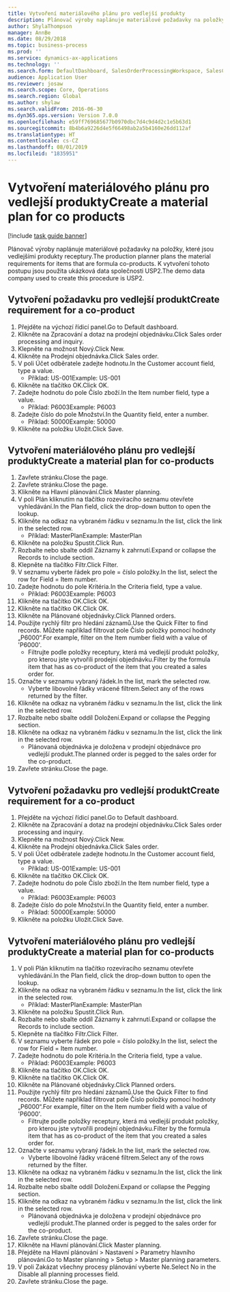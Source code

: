 ```yaml
---
title: Vytvoření materiálového plánu pro vedlejší produkty
description: Plánovač výroby naplánuje materiálové požadavky na položky, které jsou vedlejšími produkty receptury.
author: ShylaThompson
manager: AnnBe
ms.date: 08/29/2018
ms.topic: business-process
ms.prod: ''
ms.service: dynamics-ax-applications
ms.technology: ''
ms.search.form: DefaultDashboard, SalesOrderProcessingWorkspace, SalesCreateOrder, SalesTable, ReqCreatePlanWorkspace, ReqTransPlanCard, SysQueryForm, ReqTransPo
audience: Application User
ms.reviewer: josaw
ms.search.scope: Core, Operations
ms.search.region: Global
ms.author: shylaw
ms.search.validFrom: 2016-06-30
ms.dyn365.ops.version: Version 7.0.0
ms.openlocfilehash: e59ff769685677b0970dbc7d4c9d4d2c1e5b63d1
ms.sourcegitcommit: 8b4b6a9226d4e5f66498ab2a5b4160e26dd112af
ms.translationtype: HT
ms.contentlocale: cs-CZ
ms.lasthandoff: 08/01/2019
ms.locfileid: "1835951"
---
```

# <a name="create-a-material-plan-for-co-products"></a><span data-ttu-id="7159a-103">Vytvoření materiálového plánu pro vedlejší produkty</span><span class="sxs-lookup"><span data-stu-id="7159a-103">Create a material plan for co products</span></span>

[!include [task guide banner](../../includes/task-guide-banner.md)]

<span data-ttu-id="7159a-104">Plánovač výroby naplánuje materiálové požadavky na položky, které jsou vedlejšími produkty receptury.</span><span class="sxs-lookup"><span data-stu-id="7159a-104">The production planner plans the material requirements for items that are formula co-products.</span></span> <span data-ttu-id="7159a-105">K vytvoření tohoto postupu jsou použita ukázková data společnosti USP2.</span><span class="sxs-lookup"><span data-stu-id="7159a-105">The demo data company used to create this procedure is USP2.</span></span>


## <a name="create-requirement-for-a-co-product"></a><span data-ttu-id="7159a-106">Vytvoření požadavku pro vedlejší produkt</span><span class="sxs-lookup"><span data-stu-id="7159a-106">Create requirement for a co-product</span></span>
1. <span data-ttu-id="7159a-107">Přejděte na výchozí řídicí panel.</span><span class="sxs-lookup"><span data-stu-id="7159a-107">Go to Default dashboard.</span></span>
2. <span data-ttu-id="7159a-108">Klikněte na Zpracování a dotaz na prodejní objednávku.</span><span class="sxs-lookup"><span data-stu-id="7159a-108">Click Sales order processing and inquiry.</span></span>
3. <span data-ttu-id="7159a-109">Klepněte na možnost Nový.</span><span class="sxs-lookup"><span data-stu-id="7159a-109">Click New.</span></span>
4. <span data-ttu-id="7159a-110">Klikněte na Prodejní objednávka.</span><span class="sxs-lookup"><span data-stu-id="7159a-110">Click Sales order.</span></span>
5. <span data-ttu-id="7159a-111">V poli Účet odběratele zadejte hodnotu.</span><span class="sxs-lookup"><span data-stu-id="7159a-111">In the Customer account field, type a value.</span></span>
    * <span data-ttu-id="7159a-112">Příklad: US-001</span><span class="sxs-lookup"><span data-stu-id="7159a-112">Example: US-001</span></span>  
6. <span data-ttu-id="7159a-113">Klikněte na tlačítko OK.</span><span class="sxs-lookup"><span data-stu-id="7159a-113">Click OK.</span></span>
7. <span data-ttu-id="7159a-114">Zadejte hodnotu do pole Číslo zboží.</span><span class="sxs-lookup"><span data-stu-id="7159a-114">In the Item number field, type a value.</span></span>
    * <span data-ttu-id="7159a-115">Příklad: P6003</span><span class="sxs-lookup"><span data-stu-id="7159a-115">Example: P6003</span></span>  
8. <span data-ttu-id="7159a-116">Zadejte číslo do pole Množství.</span><span class="sxs-lookup"><span data-stu-id="7159a-116">In the Quantity field, enter a number.</span></span>
    * <span data-ttu-id="7159a-117">Příklad: 50000</span><span class="sxs-lookup"><span data-stu-id="7159a-117">Example: 50000</span></span>  
9. <span data-ttu-id="7159a-118">Klikněte na položku Uložit.</span><span class="sxs-lookup"><span data-stu-id="7159a-118">Click Save.</span></span>

## <a name="create-a-material-plan-for-co-products"></a><span data-ttu-id="7159a-119">Vytvoření materiálového plánu pro vedlejší produkty</span><span class="sxs-lookup"><span data-stu-id="7159a-119">Create a material plan for co-products</span></span>
1. <span data-ttu-id="7159a-120">Zavřete stránku.</span><span class="sxs-lookup"><span data-stu-id="7159a-120">Close the page.</span></span>
2. <span data-ttu-id="7159a-121">Zavřete stránku.</span><span class="sxs-lookup"><span data-stu-id="7159a-121">Close the page.</span></span>
3. <span data-ttu-id="7159a-122">Klikněte na Hlavní plánování.</span><span class="sxs-lookup"><span data-stu-id="7159a-122">Click Master planning.</span></span>
4. <span data-ttu-id="7159a-123">V poli Plán kliknutím na tlačítko rozevíracího seznamu otevřete vyhledávání.</span><span class="sxs-lookup"><span data-stu-id="7159a-123">In the Plan field, click the drop-down button to open the lookup.</span></span>
5. <span data-ttu-id="7159a-124">Klikněte na odkaz na vybraném řádku v seznamu.</span><span class="sxs-lookup"><span data-stu-id="7159a-124">In the list, click the link in the selected row.</span></span>
    * <span data-ttu-id="7159a-125">Příklad: MasterPlan</span><span class="sxs-lookup"><span data-stu-id="7159a-125">Example: MasterPlan</span></span>  
6. <span data-ttu-id="7159a-126">Klikněte na položku Spustit.</span><span class="sxs-lookup"><span data-stu-id="7159a-126">Click Run.</span></span>
7. <span data-ttu-id="7159a-127">Rozbalte nebo sbalte oddíl Záznamy k zahrnutí.</span><span class="sxs-lookup"><span data-stu-id="7159a-127">Expand or collapse the Records to include section.</span></span>
8. <span data-ttu-id="7159a-128">Klepněte na tlačítko Filtr.</span><span class="sxs-lookup"><span data-stu-id="7159a-128">Click Filter.</span></span>
9. <span data-ttu-id="7159a-129">V seznamu vyberte řádek pro pole = číslo položky.</span><span class="sxs-lookup"><span data-stu-id="7159a-129">In the list, select the row for Field = Item number.</span></span>
10. <span data-ttu-id="7159a-130">Zadejte hodnotu do pole Kritéria.</span><span class="sxs-lookup"><span data-stu-id="7159a-130">In the Criteria field, type a value.</span></span>
    * <span data-ttu-id="7159a-131">Příklad: P6003</span><span class="sxs-lookup"><span data-stu-id="7159a-131">Example: P6003</span></span>  
11. <span data-ttu-id="7159a-132">Klikněte na tlačítko OK.</span><span class="sxs-lookup"><span data-stu-id="7159a-132">Click OK.</span></span>
12. <span data-ttu-id="7159a-133">Klikněte na tlačítko OK.</span><span class="sxs-lookup"><span data-stu-id="7159a-133">Click OK.</span></span>
13. <span data-ttu-id="7159a-134">Klikněte na Plánované objednávky.</span><span class="sxs-lookup"><span data-stu-id="7159a-134">Click Planned orders.</span></span>
14. <span data-ttu-id="7159a-135">Použijte rychlý filtr pro hledání záznamů.</span><span class="sxs-lookup"><span data-stu-id="7159a-135">Use the Quick Filter to find records.</span></span> <span data-ttu-id="7159a-136">Můžete například filtrovat pole Číslo položky pomocí hodnoty „P6000“.</span><span class="sxs-lookup"><span data-stu-id="7159a-136">For example, filter on the Item number field with a value of 'P6000'.</span></span>
    * <span data-ttu-id="7159a-137">Filtrujte podle položky receptury, která má vedlejší produkt položky, pro kterou jste vytvořili prodejní objednávku.</span><span class="sxs-lookup"><span data-stu-id="7159a-137">Filter by the formula item that has as co-product of the item that you created a sales order for.</span></span>  
15. <span data-ttu-id="7159a-138">Označte v seznamu vybraný řádek.</span><span class="sxs-lookup"><span data-stu-id="7159a-138">In the list, mark the selected row.</span></span>
    * <span data-ttu-id="7159a-139">Vyberte libovolné řádky vrácené filtrem.</span><span class="sxs-lookup"><span data-stu-id="7159a-139">Select any of the rows returned by the filter.</span></span>  
16. <span data-ttu-id="7159a-140">Klikněte na odkaz na vybraném řádku v seznamu.</span><span class="sxs-lookup"><span data-stu-id="7159a-140">In the list, click the link in the selected row.</span></span>
17. <span data-ttu-id="7159a-141">Rozbalte nebo sbalte oddíl Doložení.</span><span class="sxs-lookup"><span data-stu-id="7159a-141">Expand or collapse the Pegging section.</span></span>
18. <span data-ttu-id="7159a-142">Klikněte na odkaz na vybraném řádku v seznamu.</span><span class="sxs-lookup"><span data-stu-id="7159a-142">In the list, click the link in the selected row.</span></span>
    * <span data-ttu-id="7159a-143">Plánovaná objednávka je doložena v prodejní objednávce pro vedlejší produkt.</span><span class="sxs-lookup"><span data-stu-id="7159a-143">The planned order is pegged to the sales order for the co-product.</span></span>  
19. <span data-ttu-id="7159a-144">Zavřete stránku.</span><span class="sxs-lookup"><span data-stu-id="7159a-144">Close the page.</span></span>

## <a name="create-requirement-for-a-co-product"></a><span data-ttu-id="7159a-145">Vytvoření požadavku pro vedlejší produkt</span><span class="sxs-lookup"><span data-stu-id="7159a-145">Create requirement for a co-product</span></span>
1. <span data-ttu-id="7159a-146">Přejděte na výchozí řídicí panel.</span><span class="sxs-lookup"><span data-stu-id="7159a-146">Go to Default dashboard.</span></span>
2. <span data-ttu-id="7159a-147">Klikněte na Zpracování a dotaz na prodejní objednávku.</span><span class="sxs-lookup"><span data-stu-id="7159a-147">Click Sales order processing and inquiry.</span></span>
3. <span data-ttu-id="7159a-148">Klepněte na možnost Nový.</span><span class="sxs-lookup"><span data-stu-id="7159a-148">Click New.</span></span>
4. <span data-ttu-id="7159a-149">Klikněte na Prodejní objednávka.</span><span class="sxs-lookup"><span data-stu-id="7159a-149">Click Sales order.</span></span>
5. <span data-ttu-id="7159a-150">V poli Účet odběratele zadejte hodnotu.</span><span class="sxs-lookup"><span data-stu-id="7159a-150">In the Customer account field, type a value.</span></span>
    * <span data-ttu-id="7159a-151">Příklad: US-001</span><span class="sxs-lookup"><span data-stu-id="7159a-151">Example: US-001</span></span>  
6. <span data-ttu-id="7159a-152">Klikněte na tlačítko OK.</span><span class="sxs-lookup"><span data-stu-id="7159a-152">Click OK.</span></span>
7. <span data-ttu-id="7159a-153">Zadejte hodnotu do pole Číslo zboží.</span><span class="sxs-lookup"><span data-stu-id="7159a-153">In the Item number field, type a value.</span></span>
    * <span data-ttu-id="7159a-154">Příklad: P6003</span><span class="sxs-lookup"><span data-stu-id="7159a-154">Example: P6003</span></span>  
8. <span data-ttu-id="7159a-155">Zadejte číslo do pole Množství.</span><span class="sxs-lookup"><span data-stu-id="7159a-155">In the Quantity field, enter a number.</span></span>
    * <span data-ttu-id="7159a-156">Příklad: 50000</span><span class="sxs-lookup"><span data-stu-id="7159a-156">Example: 50000</span></span>  
9. <span data-ttu-id="7159a-157">Klikněte na položku Uložit.</span><span class="sxs-lookup"><span data-stu-id="7159a-157">Click Save.</span></span>

## <a name="create-a-material-plan-for-co-products"></a><span data-ttu-id="7159a-158">Vytvoření materiálového plánu pro vedlejší produkty</span><span class="sxs-lookup"><span data-stu-id="7159a-158">Create a material plan for co-products</span></span>
1. <span data-ttu-id="7159a-159">V poli Plán kliknutím na tlačítko rozevíracího seznamu otevřete vyhledávání.</span><span class="sxs-lookup"><span data-stu-id="7159a-159">In the Plan field, click the drop-down button to open the lookup.</span></span>
2. <span data-ttu-id="7159a-160">Klikněte na odkaz na vybraném řádku v seznamu.</span><span class="sxs-lookup"><span data-stu-id="7159a-160">In the list, click the link in the selected row.</span></span>
    * <span data-ttu-id="7159a-161">Příklad: MasterPlan</span><span class="sxs-lookup"><span data-stu-id="7159a-161">Example: MasterPlan</span></span>  
3. <span data-ttu-id="7159a-162">Klikněte na položku Spustit.</span><span class="sxs-lookup"><span data-stu-id="7159a-162">Click Run.</span></span>
4. <span data-ttu-id="7159a-163">Rozbalte nebo sbalte oddíl Záznamy k zahrnutí.</span><span class="sxs-lookup"><span data-stu-id="7159a-163">Expand or collapse the Records to include section.</span></span>
5. <span data-ttu-id="7159a-164">Klepněte na tlačítko Filtr.</span><span class="sxs-lookup"><span data-stu-id="7159a-164">Click Filter.</span></span>
6. <span data-ttu-id="7159a-165">V seznamu vyberte řádek pro pole = číslo položky.</span><span class="sxs-lookup"><span data-stu-id="7159a-165">In the list, select the row for Field = Item number.</span></span>
7. <span data-ttu-id="7159a-166">Zadejte hodnotu do pole Kritéria.</span><span class="sxs-lookup"><span data-stu-id="7159a-166">In the Criteria field, type a value.</span></span>
    * <span data-ttu-id="7159a-167">Příklad: P6003</span><span class="sxs-lookup"><span data-stu-id="7159a-167">Example: P6003</span></span>  
8. <span data-ttu-id="7159a-168">Klikněte na tlačítko OK.</span><span class="sxs-lookup"><span data-stu-id="7159a-168">Click OK.</span></span>
9. <span data-ttu-id="7159a-169">Klikněte na tlačítko OK.</span><span class="sxs-lookup"><span data-stu-id="7159a-169">Click OK.</span></span>
10. <span data-ttu-id="7159a-170">Klikněte na Plánované objednávky.</span><span class="sxs-lookup"><span data-stu-id="7159a-170">Click Planned orders.</span></span>
11. <span data-ttu-id="7159a-171">Použijte rychlý filtr pro hledání záznamů.</span><span class="sxs-lookup"><span data-stu-id="7159a-171">Use the Quick Filter to find records.</span></span> <span data-ttu-id="7159a-172">Můžete například filtrovat pole Číslo položky pomocí hodnoty „P6000“.</span><span class="sxs-lookup"><span data-stu-id="7159a-172">For example, filter on the Item number field with a value of 'P6000'.</span></span>
    * <span data-ttu-id="7159a-173">Filtrujte podle položky receptury, která má vedlejší produkt položky, pro kterou jste vytvořili prodejní objednávku.</span><span class="sxs-lookup"><span data-stu-id="7159a-173">Filter by the formula item that has as co-product of the item that you created a sales order for.</span></span>  
12. <span data-ttu-id="7159a-174">Označte v seznamu vybraný řádek.</span><span class="sxs-lookup"><span data-stu-id="7159a-174">In the list, mark the selected row.</span></span>
    * <span data-ttu-id="7159a-175">Vyberte libovolné řádky vrácené filtrem.</span><span class="sxs-lookup"><span data-stu-id="7159a-175">Select any of the rows returned by the filter.</span></span>  
13. <span data-ttu-id="7159a-176">Klikněte na odkaz na vybraném řádku v seznamu.</span><span class="sxs-lookup"><span data-stu-id="7159a-176">In the list, click the link in the selected row.</span></span>
14. <span data-ttu-id="7159a-177">Rozbalte nebo sbalte oddíl Doložení.</span><span class="sxs-lookup"><span data-stu-id="7159a-177">Expand or collapse the Pegging section.</span></span>
15. <span data-ttu-id="7159a-178">Klikněte na odkaz na vybraném řádku v seznamu.</span><span class="sxs-lookup"><span data-stu-id="7159a-178">In the list, click the link in the selected row.</span></span>
    * <span data-ttu-id="7159a-179">Plánovaná objednávka je doložena v prodejní objednávce pro vedlejší produkt.</span><span class="sxs-lookup"><span data-stu-id="7159a-179">The planned order is pegged to the sales order for the co-product.</span></span>  
16. <span data-ttu-id="7159a-180">Zavřete stránku.</span><span class="sxs-lookup"><span data-stu-id="7159a-180">Close the page.</span></span>
17. <span data-ttu-id="7159a-181">Klikněte na Hlavní plánování.</span><span class="sxs-lookup"><span data-stu-id="7159a-181">Click Master planning.</span></span>
18. <span data-ttu-id="7159a-182">Přejděte na Hlavní plánování > Nastavení > Parametry hlavního plánování.</span><span class="sxs-lookup"><span data-stu-id="7159a-182">Go to Master planning > Setup > Master planning parameters.</span></span>
19. <span data-ttu-id="7159a-183">V poli Zakázat všechny procesy plánování vyberte Ne.</span><span class="sxs-lookup"><span data-stu-id="7159a-183">Select No in the Disable all planning processes field.</span></span>
20. <span data-ttu-id="7159a-184">Zavřete stránku.</span><span class="sxs-lookup"><span data-stu-id="7159a-184">Close the page.</span></span>

